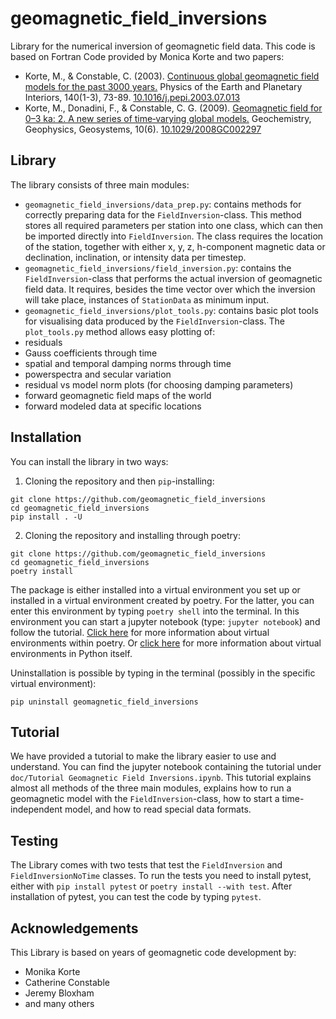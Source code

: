 # geomagnetic_field_inversions
Library for the numerical inversion of geomagnetic field data. This code is based on Fortran Code provided by Monica Korte and two papers:
- Korte, M., & Constable, C. (2003). [Continuous global geomagnetic field models for the past 3000 years.](https://www.sciencedirect.com/science/article/pii/S0031920103001651) Physics of the Earth and Planetary Interiors, 140(1-3), 73-89. [10.1016/j.pepi.2003.07.013](https://doi.org/10.1016/j.pepi.2003.07.013)
- Korte, M., Donadini, F., & Constable, C. G. (2009). [Geomagnetic field for 0–3 ka: 2. A new series of time‐varying global models.](https://agupubs.onlinelibrary.wiley.com/doi/full/10.1029/2008GC002297) Geochemistry, Geophysics, Geosystems, 10(6). [10.1029/2008GC002297](https://doi.org/10.1029/2008GC002297)

## Library
The library consists of three main modules:
- `geomagnetic_field_inversions/data_prep.py`: contains methods for correctly preparing data for the `FieldInversion`-class. This method stores all required parameters per station into one class, which can then be imported directly into `FieldInversion`. The class requires the location of the station, together with either x, y, z, h-component magnetic data or declination, inclination, or intensity data per timestep. 
- `geomagnetic_field_inversions/field_inversion.py`: contains the `FieldInversion`-class that performs the actual inversion of geomagnetic field data. It requires, besides the time vector over which the inversion will take place, instances of `StationData` as minimum input.
- `geomagnetic_field_inversions/plot_tools.py`: contains basic plot tools for visualising data produced by the `FieldInversion`-class.
The `plot_tools.py` method allows easy plotting of:
- residuals
- Gauss coefficients through time
- spatial and temporal damping norms through time
- powerspectra and secular variation
- residual vs model norm plots (for choosing damping parameters)
- forward geomagnetic field maps of the world
- forward modeled data at specific locations

## Installation
You can install the library in two ways:
1. Cloning the repository and then `pip`-installing:
```
git clone https://github.com/geomagnetic_field_inversions
cd geomagnetic_field_inversions
pip install . -U
```

2. Cloning the repository and installing through poetry:
```
git clone https://github.com/geomagnetic_field_inversions
cd geomagnetic_field_inversions
poetry install
```
The package is either installed into a virtual environment you set up or installed in a virtual environment created by poetry. For the latter, you can enter this environment by typing `poetry shell` into the terminal. In this environment you can start a jupyter notebook (type: `jupyter notebook`) and follow the tutorial. [Click here](https://python-poetry.org/docs/basic-usage/#using-your-virtual-environment) for more information about virtual environments within poetry. Or [click here](https://docs.python.org/3/library/venv.html) for more information about virtual environments in Python itself.

Uninstallation is possible by typing in the terminal (possibly in the specific virtual environment):
```
pip uninstall geomagnetic_field_inversions
```
## Tutorial
We have provided a tutorial to make the library easier to use and understand. You can find the jupyter notebook containing the tutorial under `doc/Tutorial Geomagnetic Field Inversions.ipynb`.
This tutorial explains almost all methods of the three main modules, explains how to run a geomagnetic model with the `FieldInversion`-class, how to start a time-independent model, and how to read special data formats.

## Testing
The Library comes with two tests that test the `FieldInversion` and `FieldInversionNoTime` classes. To run the tests you need to install pytest, either with `pip install pytest` or `poetry install --with test`.
After installation of pytest, you can test the code by typing `pytest`.

## Acknowledgements
This Library is based on years of geomagnetic code development by:
- Monika Korte
- Catherine Constable
- Jeremy Bloxham
- and many others